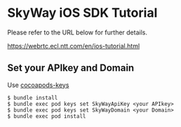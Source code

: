 # SkyWay iOS SDK Tutorial

Please refer to the URL below for further details.

https://webrtc.ecl.ntt.com/en/ios-tutorial.html

## Set your APIkey and Domain

Use [cocoapods-keys](https://github.com/orta/cocoapods-keys)

```
$ bundle install
$ bundle exec pod keys set SkyWayApiKey <your APIkey>
$ bundle exec pod keys set SkyWayDomain <your Domain>
$ bundle exec pod install
```
